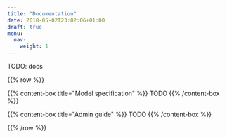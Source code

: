 ```yaml
---
title: "Documentation"
date: 2018-05-02T23:02:06+01:00
draft: true
menu:
  nav:
    weight: 1
---
```


TODO: docs

{{% row %}}

{{% content-box title="Model specification" %}}
TODO
{{% /content-box %}}

{{% content-box title="Admin guide" %}}
TODO
{{% /content-box %}}

{{% /row %}}
